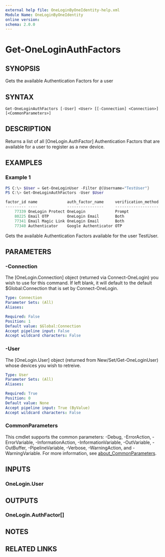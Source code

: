 ```yaml
---
external help file: OneLoginByOneIdentity-help.xml
Module Name: OneLoginByOneIdentity
online version:
schema: 2.0.0
---
```


# Get-OneLoginAuthFactors

## SYNOPSIS
Gets the available Authentication Factors for a user

## SYNTAX

```
Get-OneLoginAuthFactors [-User] <User> [[-Connection] <Connection>] [<CommonParameters>]
```

## DESCRIPTION
Returns a list of all [OneLogin.AuthFactor] Authentication Factors that are available for a user to register as a new device. 

## EXAMPLES

### Example 1
```powershell
PS C:\> $User = Get-OneLoginUser -Filter @{Username="TestUser"}
PS C:\> Get-OneLoginAuthFactors -User $User

factor_id name             auth_factor_name     verification_method
--------- ----             ----------------     -------------------
    77339 OneLogin Protect OneLogin             Prompt
    80225 Email OTP        OneLogin Email       Both
    77341 Email Magic Link OneLogin Email       Both
    77340 Authenticator    Google Authenticator OTP
```

Gets the available Authentication Factors available for the user TestUser.

## PARAMETERS

### -Connection
The [OneLogin.Connection] object (returned via Connect-OneLogin) you wish to use for this command. If left blank, it will default to the default $Global:Connection that is set by Connect-OneLogin.

```yaml
Type: Connection
Parameter Sets: (All)
Aliases:

Required: False
Position: 1
Default value: $Global:Connection
Accept pipeline input: False
Accept wildcard characters: False
```

### -User
The [OneLogin.User] object (returned from New/Set/Get-OneLoginUser) whose devices you wish to retreive.

```yaml
Type: User
Parameter Sets: (All)
Aliases:

Required: True
Position: 0
Default value: None
Accept pipeline input: True (ByValue)
Accept wildcard characters: False
```

### CommonParameters
This cmdlet supports the common parameters: -Debug, -ErrorAction, -ErrorVariable, -InformationAction, -InformationVariable, -OutVariable, -OutBuffer, -PipelineVariable, -Verbose, -WarningAction, and -WarningVariable. For more information, see [about_CommonParameters](http://go.microsoft.com/fwlink/?LinkID=113216).

## INPUTS

### OneLogin.User

## OUTPUTS

### OneLogin.AuthFactor[]
## NOTES

## RELATED LINKS
